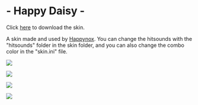 # - Happy Daisy -

Click [here](https://mega.nz/file/axYzHIqJ#tgPETn5y-Mwn5WK4zSYfJtgRE4YS5BWeENHeK0sIH4Q) to download the skin.

A skin made and used by [Happynox](https://osu.ppy.sh/users/15101580). You can change the hitsounds with the "hitsounds" folder in the skin folder, and you can also change the combo color in the "skin.ini" file.

![](https://i.imgur.com/yUtHZWq.png)

![](https://i.imgur.com/7x6BjnY.png)

![](https://i.imgur.com/oAFmLMb.png)

![](https://i.imgur.com/Qy4TiyW.png)
